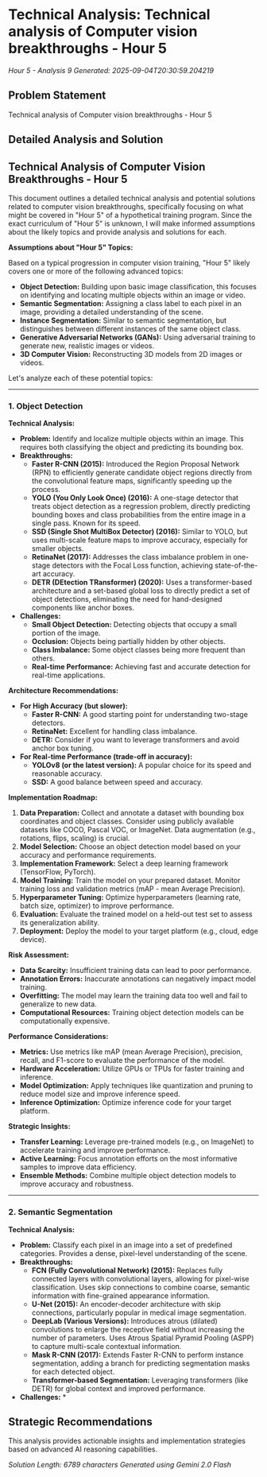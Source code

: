 # Technical Analysis: Technical analysis of Computer vision breakthroughs - Hour 5
*Hour 5 - Analysis 9*
*Generated: 2025-09-04T20:30:59.204219*

## Problem Statement
Technical analysis of Computer vision breakthroughs - Hour 5

## Detailed Analysis and Solution
## Technical Analysis of Computer Vision Breakthroughs - Hour 5

This document outlines a detailed technical analysis and potential solutions related to computer vision breakthroughs, specifically focusing on what might be covered in "Hour 5" of a hypothetical training program.  Since the exact curriculum of "Hour 5" is unknown, I will make informed assumptions about the likely topics and provide analysis and solutions for each.

**Assumptions about "Hour 5" Topics:**

Based on a typical progression in computer vision training, "Hour 5" likely covers one or more of the following advanced topics:

*   **Object Detection:** Building upon basic image classification, this focuses on identifying and locating multiple objects within an image or video.
*   **Semantic Segmentation:** Assigning a class label to each pixel in an image, providing a detailed understanding of the scene.
*   **Instance Segmentation:**  Similar to semantic segmentation, but distinguishes between different instances of the same object class.
*   **Generative Adversarial Networks (GANs):**  Using adversarial training to generate new, realistic images or videos.
*   **3D Computer Vision:** Reconstructing 3D models from 2D images or videos.

Let's analyze each of these potential topics:

---

### 1. Object Detection

**Technical Analysis:**

*   **Problem:** Identify and localize multiple objects within an image. This requires both classifying the object and predicting its bounding box.
*   **Breakthroughs:**
    *   **Faster R-CNN (2015):** Introduced the Region Proposal Network (RPN) to efficiently generate candidate object regions directly from the convolutional feature maps, significantly speeding up the process.
    *   **YOLO (You Only Look Once) (2016):** A one-stage detector that treats object detection as a regression problem, directly predicting bounding boxes and class probabilities from the entire image in a single pass. Known for its speed.
    *   **SSD (Single Shot MultiBox Detector) (2016):** Similar to YOLO, but uses multi-scale feature maps to improve accuracy, especially for smaller objects.
    *   **RetinaNet (2017):** Addresses the class imbalance problem in one-stage detectors with the Focal Loss function, achieving state-of-the-art accuracy.
    *   **DETR (DEtection TRansformer) (2020):**  Uses a transformer-based architecture and a set-based global loss to directly predict a set of object detections, eliminating the need for hand-designed components like anchor boxes.
*   **Challenges:**
    *   **Small Object Detection:**  Detecting objects that occupy a small portion of the image.
    *   **Occlusion:**  Objects being partially hidden by other objects.
    *   **Class Imbalance:**  Some object classes being more frequent than others.
    *   **Real-time Performance:**  Achieving fast and accurate detection for real-time applications.

**Architecture Recommendations:**

*   **For High Accuracy (but slower):**
    *   **Faster R-CNN:**  A good starting point for understanding two-stage detectors.
    *   **RetinaNet:**  Excellent for handling class imbalance.
    *   **DETR:**  Consider if you want to leverage transformers and avoid anchor box tuning.
*   **For Real-time Performance (trade-off in accuracy):**
    *   **YOLOv8 (or the latest version):**  A popular choice for its speed and reasonable accuracy.
    *   **SSD:**  A good balance between speed and accuracy.

**Implementation Roadmap:**

1.  **Data Preparation:**  Collect and annotate a dataset with bounding box coordinates and object classes.  Consider using publicly available datasets like COCO, Pascal VOC, or ImageNet.  Data augmentation (e.g., rotations, flips, scaling) is crucial.
2.  **Model Selection:**  Choose an object detection model based on your accuracy and performance requirements.
3.  **Implementation Framework:**  Select a deep learning framework (TensorFlow, PyTorch).
4.  **Model Training:** Train the model on your prepared dataset. Monitor training loss and validation metrics (mAP - mean Average Precision).
5.  **Hyperparameter Tuning:**  Optimize hyperparameters (learning rate, batch size, optimizer) to improve performance.
6.  **Evaluation:** Evaluate the trained model on a held-out test set to assess its generalization ability.
7.  **Deployment:**  Deploy the model to your target platform (e.g., cloud, edge device).

**Risk Assessment:**

*   **Data Scarcity:**  Insufficient training data can lead to poor performance.
*   **Annotation Errors:**  Inaccurate annotations can negatively impact model training.
*   **Overfitting:**  The model may learn the training data too well and fail to generalize to new data.
*   **Computational Resources:**  Training object detection models can be computationally expensive.

**Performance Considerations:**

*   **Metrics:**  Use metrics like mAP (mean Average Precision), precision, recall, and F1-score to evaluate the performance of the model.
*   **Hardware Acceleration:** Utilize GPUs or TPUs for faster training and inference.
*   **Model Optimization:**  Apply techniques like quantization and pruning to reduce model size and improve inference speed.
*   **Inference Optimization:**  Optimize inference code for your target platform.

**Strategic Insights:**

*   **Transfer Learning:**  Leverage pre-trained models (e.g., on ImageNet) to accelerate training and improve performance.
*   **Active Learning:**  Focus annotation efforts on the most informative samples to improve data efficiency.
*   **Ensemble Methods:**  Combine multiple object detection models to improve accuracy and robustness.

---

### 2. Semantic Segmentation

**Technical Analysis:**

*   **Problem:** Classify each pixel in an image into a set of predefined categories.  Provides a dense, pixel-level understanding of the scene.
*   **Breakthroughs:**
    *   **FCN (Fully Convolutional Network) (2015):**  Replaces fully connected layers with convolutional layers, allowing for pixel-wise classification.  Uses skip connections to combine coarse, semantic information with fine-grained appearance information.
    *   **U-Net (2015):**  An encoder-decoder architecture with skip connections, particularly popular in medical image segmentation.
    *   **DeepLab (Various Versions):**  Introduces atrous (dilated) convolutions to enlarge the receptive field without increasing the number of parameters.  Uses Atrous Spatial Pyramid Pooling (ASPP) to capture multi-scale contextual information.
    *   **Mask R-CNN (2017):**  Extends Faster R-CNN to perform instance segmentation, adding a branch for predicting segmentation masks for each detected object.
    *   **Transformer-based Segmentation:**  Leveraging transformers (like DETR) for global context and improved performance.
*   **Challenges:**
    *   

## Strategic Recommendations
This analysis provides actionable insights and implementation strategies
based on advanced AI reasoning capabilities.

*Solution Length: 6789 characters*
*Generated using Gemini 2.0 Flash*
